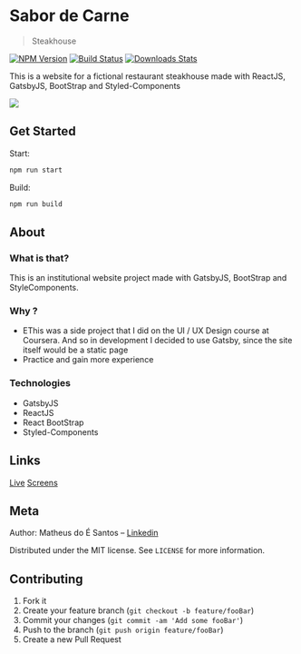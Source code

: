 # Sabor de Carne

> Steakhouse

[![NPM Version][npm-image]][npm-url]
[![Build Status][travis-image]][travis-url]
[![Downloads Stats][npm-downloads]][npm-url]

This is a website for a fictional restaurant steakhouse made with ReactJS, GatsbyJS, BootStrap and Styled-Components

<a href="https://sabordecarne.netlify.com"><img src="./github/desktop-thumb.jpg"></a>

## Get Started

Start:

```sh
npm run start
```

Build:

```sh
npm run build
```

## About

### What is that?

<p> This is an institutional website project made with GatsbyJS, BootStrap and StyleComponents.</p>

### Why ?

<ul>
<li> EThis was a side project that I did on the UI / UX Design course at Coursera. And so in development I decided to use Gatsby, since the site itself would be a static page </li>
<li> Practice and gain more experience </li>
</ul>

### Technologies

<ul>
  <li><a hre="https://www.gatsbyjs.org/">GatsbyJS</a></li>
  <li><a hre="https://pt-br.reactjs.org/">ReactJS</a></li>
  <li><a hre="https://react-bootstrap.github.io/">React BootStrap</a></li>
  <li><a hre="https://styled-components.com/">Styled-Components</a></li>
</ul>

## Links

[Live](https://azeitededende.netlify.com)
[Screens](https://www.behance.net/gallery/98582339/Azeite-de-Dende-UI)

<!-- [Mockups](https://twitter.com/dbader_org)
[More about](https://twitter.com/dbader_org) -->

## Meta

Author: Matheus do É Santos – [Linkedin](https://www.linkedin.com/in/matheusdoe-dev/)

Distributed under the MIT license. See `LICENSE` for more information.

## Contributing

1. Fork it
2. Create your feature branch (`git checkout -b feature/fooBar`)
3. Commit your changes (`git commit -am 'Add some fooBar'`)
4. Push to the branch (`git push origin feature/fooBar`)
5. Create a new Pull Request

<!-- Markdown link & img dfn's -->

[npm-image]: https://img.shields.io/npm/v/datadog-metrics.svg?style=flat-square
[npm-url]: https://npmjs.org/package/datadog-metrics
[npm-downloads]: https://img.shields.io/npm/dm/datadog-metrics.svg?style=flat-square
[travis-image]: https://img.shields.io/travis/dbader/node-datadog-metrics/master.svg?style=flat-square
[travis-url]: https://travis-ci.org/dbader/node-datadog-metrics
